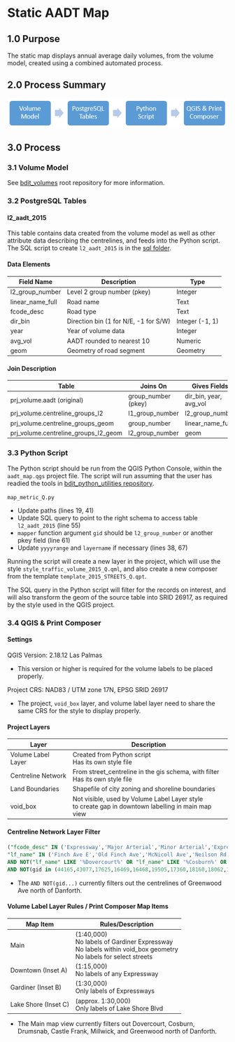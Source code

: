# Static AADT Map

## 1.0 Purpose
The static map displays annual average daily volumes, from the volume model, created using a combined automated process.

## 2.0 Process Summary
![](flowdiagram.PNG)

## 3.0 Process
### 3.1 Volume Model
See [bdit_volumes](https://github.com/CityofToronto/bdit_volumes/) root repository for more information. 

### 3.2 PostgreSQL Tables
#### l2_aadt_2015
This table contains data created from the volume model as well as other attribute data describing the centrelines, and feeds into the Python script. The SQL script to create `l2_aadt_2015` is in the [sql folder](sql/).

#### Data Elements
Field Name|Description|Type
----------|-----------|----
l2_group_number|Level 2 group number (pkey)|Integer
linear_name_full|Road name|Text
fcode_desc|Road type|Text
dir_bin|Direction bin (1 for N/E, -1 for S/W)|Integer (-1, 1)
year|Year of volume data|Integer
avg_vol|AADT rounded to nearest 10|Numeric
geom|Geometry of road segment|Geometry

#### Join Description
Table|Joins On|Gives Fields
-----|--------|------------
prj_volume.aadt (original)|group_number (pkey)|dir_bin, year, avg_vol
prj_volume.centreline_groups_l2|l1_group_number|l2_group_number
prj_volume.centreline_groups_geom|group_number|linear_name_full
prj_volume.centreline_groups_l2_geom|l2_group_number|geom

### 3.3 Python Script
The Python script should be run from the QGIS Python Console, within the `aadt_map.qgs` project file. The script will run assuming that the user has readied the tools in [bdit_python_utilities repository](https://github.com/CityofToronto/bdit_python_utilities). 

`map_metric_Q.py`
 - Update paths (lines 19, 41)
 - Update SQL query to point to the right schema to access table `l2_aadt_2015` (line 55)
 - `mapper` function argument `gid` should be `l2_group_number` or another pkey field (line 61)
 - Update `yyyyrange` and `layername` if necessary (lines 38, 67)

Running the script will create a new layer in the project, which will use the style `style_traffic_volume_2015_Q.qml`, and also create a new composer from the template `template_2015_STREETS_Q.qpt`. 

The SQL query in the Python script will filter for the records on interest, and will also transform the geom of the source table into SRID 26917, as required by the style used in the QGIS project. 


### 3.4 QGIS & Print Composer
#### Settings
QGIS Version: 2.18.12 Las Palmas
 - This version or higher is required for the volume labels to be placed properly.

Project CRS: NAD83 / UTM zone 17N, EPSG SRID 26917
 - The project, `void_box` layer, and volume label layer need to share the same CRS for the style to display properly.

#### Project Layers
Layer|Description
-----|-----------
Volume Label Layer|Created from Python script<br>Has its own style file
Centreline Network|From street_centreline in the gis schema, with filter<br>Has its own style file
Land Boundaries|Shapefile of city zoning and shoreline boundaries
void_box|Not visible, used by Volume Label Layer style <br>to create gap in downtown labelling in main map view

#### Centreline Network Layer Filter
```SQL
("fcode_desc" IN ('Expressway','Major Arterial','Minor Arterial','Expressway Ramp') OR
"lf_name" IN ('Finch Ave E','Old Finch Ave','McNicoll Ave','Neilson Rd','Morningside Ave','Staines Rd','Sewell''s Rd','Meadowvale Rd','Plug Hat Rd','Beare Rd','Reesor Rd'))
AND NOT("lf_name" LIKE '%Dovercourt%' OR "lf_name" LIKE '%Cosburn%' OR "lf_name" LIKE '%Drumsnab%' OR "lf_name" LIKE '%Castle Frank%' OR "lf_name" LIKE '%Millwick%')
AND NOT(gid in (44165,43077,17625,16469,16468,19505,17360,18160,18062,18061,17984,17312,17141,15553))
```
 - The `AND NOT(gid...)` currently filters out the centrelines of Greenwood Ave north of Danforth.

#### Volume Label Layer Rules / Print Composer Map Items
Map Item|Rules/Description
--------|-----------------
Main|(1:40,000)<br>No labels of Gardiner Expressway<br>No labels within void_box geometry<br>No labels for select streets
Downtown (Inset A)|(1:15,000)<br>No labels of any Expressway
Gardiner (Inset B)|(1:30,000)<br>Only labels of Expressways
Lake Shore (Inset C)|(approx. 1:30,000)<br>Only labels of Lake Shore Blvd

 - The Main map view currently filters out Dovercourt, Cosburn, Drumsnab, Castle Frank, Millwick, and Greenwood north of Danforth.
